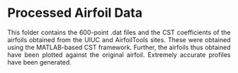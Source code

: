 # Processed Airfoil Data

<p align="justify">
This folder contains the 600-point .dat files and the CST coefficients of the airfoils obtained from the UIUC and AirfoilTools sites. These were obtained using the MATLAB-based CST framework. Further, the airfoils thus obtained have been plotted against the original airfoil. Extremely accurate profiles have been generated.
</p>
